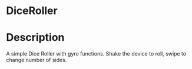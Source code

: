 # DiceRoller

# Description
A simple Dice Roller with gyro functions.
Shake the device to roll, swipe to change number of sides.
